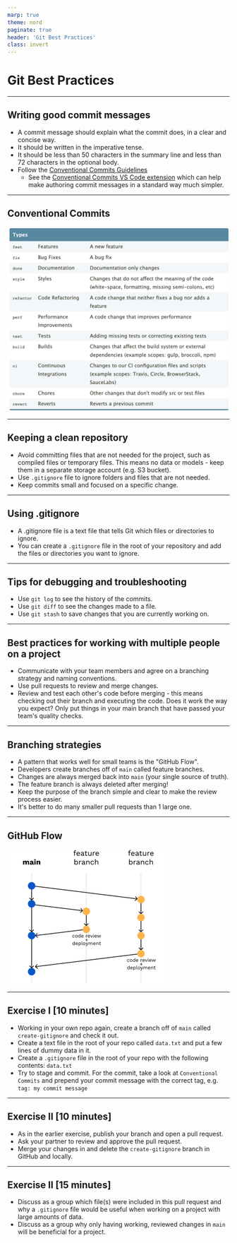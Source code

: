 ```yaml
---
marp: true
theme: nord
paginate: true
header: 'Git Best Practices'
class: invert
---
```


# Git Best Practices

---

## Writing good commit messages

- A commit message should explain what the commit does, in a clear and concise way.
- It should be written in the imperative tense.
- It should be less than 50 characters in the summary line and less than 72 characters in the optional body.
- Follow the [Conventional Commits Guidelines](https://www.conventionalcommits.org/en/v1.0.0/)
  - See the [Conventional Commits VS Code extension](https://marketplace.visualstudio.com/items?itemName=vivaxy.vscode-conventional-commits) which can help make authoring commit messages in a standard way much simpler.

---

## Conventional Commits

![width:600px](/assets/img/conventional-commits.png)

---

## Keeping a clean repository

- Avoid committing files that are not needed for the project, such as compiled files or temporary files. This means no data or models - keep them in a separate storage account (e.g. S3 bucket).
- Use `.gitignore` file to ignore folders and files that are not needed.
- Keep commits small and focused on a specific change.

---

## Using .gitignore

- A .gitignore file is a text file that tells Git which files or directories to ignore.
- You can create a `.gitignore` file in the root of your repository and add the files or directories you want to ignore.

---

## Tips for debugging and troubleshooting

- Use `git log` to see the history of the commits.
- Use `git diff` to see the changes made to a file.
- Use `git stash` to save changes that you are currently working on.

---

## Best practices for working with multiple people on a project

- Communicate with your team members and agree on a branching strategy and naming conventions.
- Use pull requests to review and merge changes.
- Review and test each other's code before merging - this means checking out their branch and executing the code. Does it work the way you expect? Only put things in your main branch that have passed your team's quality checks.

---

## Branching strategies

- A pattern that works well for small teams is the "GitHub Flow".
- Developers create branches off of `main` called feature branches.
- Changes are always merged back into `main` (your single source of truth).
- The feature branch is always deleted after merging!
- Keep the purpose of the branch simple and clear to make the review process easier.
- It's better to do many smaller pull requests than 1 large one.

---

## GitHub Flow

![invert](/assets/img/github-flow.png)

---

## Exercise I [10 minutes]

- Working in your own repo again, create a branch off of `main` called `create-gitignore` and check it out.
- Create a text file in the root of your repo called `data.txt` and put a few lines of dummy data in it.
- Create a `.gitignore` file in the root of your repo with the following contents: `data.txt`
- Try to stage and commit. For the commit, take a look at `Conventional Commits` and prepend your commit message with the correct tag, e.g. `tag: my commit message`

---

## Exercise II [10 minutes]

- As in the earlier exercise, publish your branch and open a pull request.
- Ask your partner to review and approve the pull request.
- Merge your changes in and delete the `create-gitignore` branch in GitHub and locally.

---

## Exercise II [15 minutes]

- Discuss as a group which file(s) were included in this pull request and why a `.gitignore` file would be useful when working on a project with large amounts of data.
- Discuss as a group why only having working, reviewed changes in `main` will be beneficial for a project.
